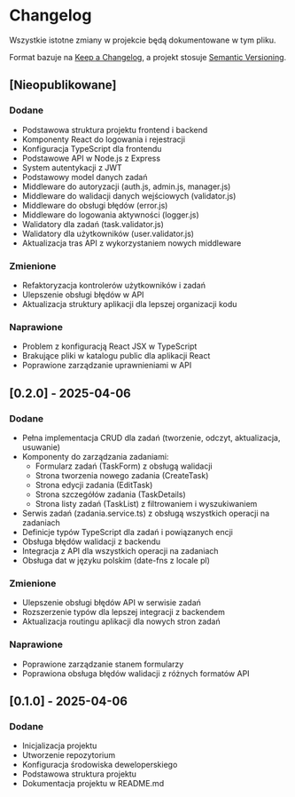 # Changelog

Wszystkie istotne zmiany w projekcie będą dokumentowane w tym pliku.

Format bazuje na [Keep a Changelog](https://keepachangelog.com/pl/1.0.0/),
a projekt stosuje [Semantic Versioning](https://semver.org/spec/v2.0.0.html).

## [Nieopublikowane]

### Dodane
- Podstawowa struktura projektu frontend i backend
- Komponenty React do logowania i rejestracji
- Konfiguracja TypeScript dla frontendu
- Podstawowe API w Node.js z Express
- System autentykacji z JWT
- Podstawowy model danych zadań
- Middleware do autoryzacji (auth.js, admin.js, manager.js)
- Middleware do walidacji danych wejściowych (validator.js)
- Middleware do obsługi błędów (error.js)
- Middleware do logowania aktywności (logger.js)
- Walidatory dla zadań (task.validator.js)
- Walidatory dla użytkowników (user.validator.js)
- Aktualizacja tras API z wykorzystaniem nowych middleware

### Zmienione
- Refaktoryzacja kontrolerów użytkowników i zadań
- Ulepszenie obsługi błędów w API
- Aktualizacja struktury aplikacji dla lepszej organizacji kodu

### Naprawione
- Problem z konfiguracją React JSX w TypeScript
- Brakujące pliki w katalogu public dla aplikacji React
- Poprawione zarządzanie uprawnieniami w API

## [0.2.0] - 2025-04-06

### Dodane
- Pełna implementacja CRUD dla zadań (tworzenie, odczyt, aktualizacja, usuwanie)
- Komponenty do zarządzania zadaniami:
  - Formularz zadań (TaskForm) z obsługą walidacji
  - Strona tworzenia nowego zadania (CreateTask)
  - Strona edycji zadania (EditTask)
  - Strona szczegółów zadania (TaskDetails)
  - Strona listy zadań (TaskList) z filtrowaniem i wyszukiwaniem
- Serwis zadań (zadania.service.ts) z obsługą wszystkich operacji na zadaniach
- Definicje typów TypeScript dla zadań i powiązanych encji
- Obsługa błędów walidacji z backendu
- Integracja z API dla wszystkich operacji na zadaniach
- Obsługa dat w języku polskim (date-fns z locale pl)

### Zmienione
- Ulepszenie obsługi błędów API w serwisie zadań
- Rozszerzenie typów dla lepszej integracji z backendem
- Aktualizacja routingu aplikacji dla nowych stron zadań

### Naprawione
- Poprawione zarządzanie stanem formularzy
- Poprawiona obsługa błędów walidacji z różnych formatów API

## [0.1.0] - 2025-04-06

### Dodane
- Inicjalizacja projektu
- Utworzenie repozytorium
- Konfiguracja środowiska deweloperskiego
- Podstawowa struktura projektu
- Dokumentacja projektu w README.md
